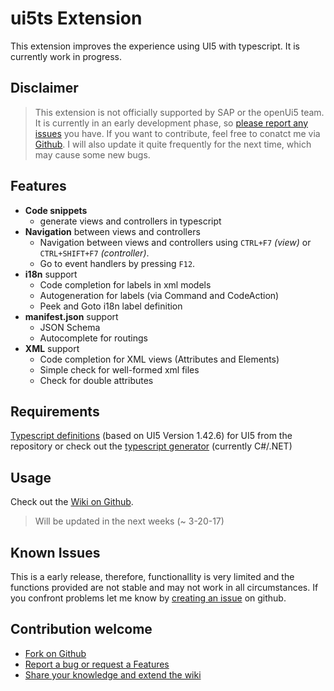 # ui5ts Extension

This extension improves the experience using UI5 with typescript. It is currently work in progress.

## Disclaimer 
> This extension is not officially supported by SAP or the openUi5 team. It is currently in an early development phase, so [please report any issues](https://github.com/apazureck/openui5vscodeTypescriptTools/issues) you have. If you want to contribute, feel free to conatct me via [Github](https://github.com/apazureck/openui5vscodeTypescriptTools/issues). I will also update it quite frequently for the next time, which may cause some new bugs.

## Features

* **Code snippets**
    * generate views and controllers in typescript
* **Navigation** between views and controllers
    * Navigation between views and controllers using `CTRL+F7` _(view)_ or `CTRL+SHIFT+F7` _(controller)_.
    * Go to event handlers by pressing `F12`.
* **i18n** support
    * Code completion for labels in xml models
    * Autogeneration for labels (via Command and CodeAction)
    * Peek and Goto i18n label definition
* **manifest.json** support
    * JSON Schema
    * Autocomplete for routings
* **XML** support
    * Code completion for XML views (Attributes and Elements)
    * Simple check for well-formed xml files
    * Check for double attributes

## Requirements

[Typescript definitions](https://github.com/apazureck/UI5TypescriptDeclarations) (based on UI5 Version 1.42.6) for UI5 from the repository or check out the [typescript generator](https://github.com/apazureck/openui5TypescriptGenerator/stargazers) (currently C#/.NET)

## Usage

Check out the [Wiki on Github](https://github.com/apazureck/openui5vscodeTypescriptTools/wiki).

> Will be updated in the next weeks (~ 3-20-17)

## Known Issues

This is a early release, therefore, functionallity is very limited and the functions provided are not stable and may not work in all circumstances. If you confront problems let me know by [creating an issue](https://github.com/apazureck/openui5vscodeTypescriptTools/issues) on github.

## Contribution welcome

* [Fork on Github](https://github.com/apazureck/openui5vscodeTypescriptTools)
* [Report a bug or request a Features](https://github.com/apazureck/openui5vscodeTypescriptTools/issues)
* [Share your knowledge and extend the wiki](https://github.com/apazureck/openui5vscodeTypescriptTools/wiki)